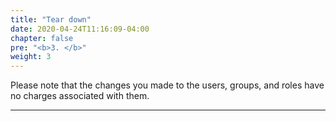 ```yaml
---
title: "Tear down"
date: 2020-04-24T11:16:09-04:00
chapter: false
pre: "<b>3. </b>"
weight: 3
---
```

 
Please note that the changes you made to the users, groups, and roles have no charges associated with them. 

***

